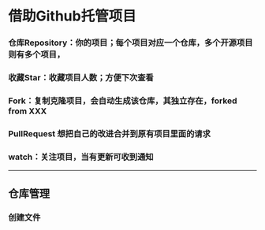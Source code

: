# 借助Github托管项目
### 仓库Repository：你的项目；每个项目对应一个仓库，多个开源项目则有多个项目，
### 收藏Star：收藏项目人数；方便下次查看
### Fork：复制克隆项目，会自动生成该仓库，其独立存在，forked from XXX
### PullRequest 想把自己的改进合并到原有项目里面的请求
### watch：关注项目，当有更新可收到通知
----------------------------------------------------------------------------------
## 仓库管理
### 创建文件 

